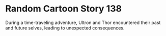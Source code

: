 # Random Cartoon Story 138

During a time-traveling adventure, Ultron and Thor encountered their past and future selves, leading to unexpected consequences.